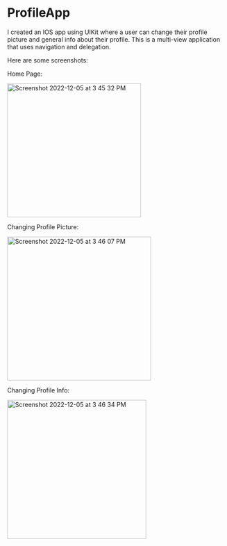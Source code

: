 # ProfileApp

I created an IOS app using UIKit where a user can change their profile picture and general info about their profile. This is a multi-view application that uses navigation and delegation. 

Here are some screenshots:

Home Page: 

<img width="308" alt="Screenshot 2022-12-05 at 3 45 32 PM" src="https://user-images.githubusercontent.com/17365838/205739440-ff95208e-46f0-4151-ae0a-74b54c3e20cb.png">


Changing Profile Picture: 

<img width="331" alt="Screenshot 2022-12-05 at 3 46 07 PM" src="https://user-images.githubusercontent.com/17365838/205739536-edfe4b0f-acc0-408b-8df1-5b949cda7b45.png">


Changing Profile Info:

<img width="320" alt="Screenshot 2022-12-05 at 3 46 34 PM" src="https://user-images.githubusercontent.com/17365838/205739625-e7bdd703-b837-4104-bb6f-a77c20b7c283.png">
